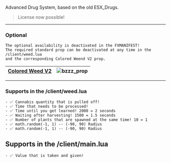 Advanced Drug System, based on the old ESX_Drugs.

> License now possible!
---

### Optional
```yarn
The optional availability is deactivated in the FXMANIFEST! 
The required standard prop can be deactivated at any time in the /client/weed.lua
and the corresponding Colored Weend V2 prop.
```

|[Colored Weed V2](https://bzzz.tebex.io/package/5954200)|![bzzz_prop](https://github.com/user-attachments/assets/1bb62823-2bd6-433a-a937-661f00995bbc)|
|---|---|
---

### Supports in the /client/weed.lua
```yarn
- ✅ Cannabis quantity that is pulled off!
- ✅ Time that needs to be processed!
- ✅ Time until you get learned! 2000 = 2 seconds
- ✅ Waiting after harvesting! 1500 = 1.5 seconds
- ✅ Number of plants that are spawned at the same time! 10 = 1
- ✅ math.random(-1, 1) -- (-90, 90) Radius
- ✅ math.random(-1, 1) -- (-90, 90) Radius
```

## Supports in the /client/main.lua
```yarn
- ✅ Value that is taken and given!
